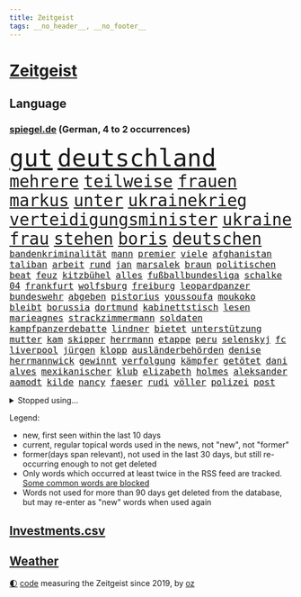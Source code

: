 ```yaml
---
title: Zeitgeist
tags: __no_header__, __no_footer__
---
```


# [Zeitgeist](https://oliz.io/zeitgeist/)

## Language

<h3><a href="https://www.spiegel.de" target="_blank">spiegel.de</a> (German, 4 to 2 occurrences)</h3>
<p style="font-family:monospace">
<span style="font-size:32pt"><a href="news_links.html#gut" class="current">gut</a></span>
<span style="font-size:32pt"><a href="news_links.html#deutschland" class="current">deutschland</a></span>
<br>
<span style="font-size:22pt"><a href="news_links.html#mehrere" class="current">mehrere</a></span>
<span style="font-size:22pt"><a href="news_links.html#teilweise" class="current">teilweise</a></span>
<span style="font-size:22pt"><a href="news_links.html#frauen" class="current">frauen</a></span>
<span style="font-size:22pt"><a href="news_links.html#markus" class="current">markus</a></span>
<span style="font-size:22pt"><a href="news_links.html#unter" class="current">unter</a></span>
<span style="font-size:22pt"><a href="news_links.html#ukrainekrieg" class="current">ukrainekrieg</a></span>
<span style="font-size:22pt"><a href="news_links.html#verteidigungsminister" class="current">verteidigungsminister</a></span>
<span style="font-size:22pt"><a href="news_links.html#ukraine" class="current">ukraine</a></span>
<span style="font-size:22pt"><a href="news_links.html#frau" class="current">frau</a></span>
<span style="font-size:22pt"><a href="news_links.html#stehen" class="current">stehen</a></span>
<span style="font-size:22pt"><a href="news_links.html#boris" class="current">boris</a></span>
<span style="font-size:22pt"><a href="news_links.html#deutschen" class="current">deutschen</a></span>
<br>
<span style="font-size:12pt"><a href="news_links.html#bandenkriminalität" class="new">bandenkriminalität</a></span>
<span style="font-size:12pt"><a href="news_links.html#mann" class="current">mann</a></span>
<span style="font-size:12pt"><a href="news_links.html#premier" class="current">premier</a></span>
<span style="font-size:12pt"><a href="news_links.html#viele" class="current">viele</a></span>
<span style="font-size:12pt"><a href="news_links.html#afghanistan" class="current">afghanistan</a></span>
<span style="font-size:12pt"><a href="news_links.html#taliban" class="current">taliban</a></span>
<span style="font-size:12pt"><a href="news_links.html#arbeit" class="current">arbeit</a></span>
<span style="font-size:12pt"><a href="news_links.html#rund" class="current">rund</a></span>
<span style="font-size:12pt"><a href="news_links.html#jan" class="current">jan</a></span>
<span style="font-size:12pt"><a href="news_links.html#marsalek" class="new">marsalek</a></span>
<span style="font-size:12pt"><a href="news_links.html#braun" class="current">braun</a></span>
<span style="font-size:12pt"><a href="news_links.html#politischen" class="current">politischen</a></span>
<span style="font-size:12pt"><a href="news_links.html#beat" class="new">beat</a></span>
<span style="font-size:12pt"><a href="news_links.html#feuz" class="new">feuz</a></span>
<span style="font-size:12pt"><a href="news_links.html#kitzbühel" class="current">kitzbühel</a></span>
<span style="font-size:12pt"><a href="news_links.html#alles" class="current">alles</a></span>
<span style="font-size:12pt"><a href="news_links.html#fußballbundesliga" class="current">fußballbundesliga</a></span>
<span style="font-size:12pt"><a href="news_links.html#schalke" class="current">schalke</a></span>
<span style="font-size:12pt"><a href="news_links.html#04" class="current">04</a></span>
<span style="font-size:12pt"><a href="news_links.html#frankfurt" class="current">frankfurt</a></span>
<span style="font-size:12pt"><a href="news_links.html#wolfsburg" class="current">wolfsburg</a></span>
<span style="font-size:12pt"><a href="news_links.html#freiburg" class="current">freiburg</a></span>
<span style="font-size:12pt"><a href="news_links.html#leopardpanzer" class="current">leopardpanzer</a></span>
<span style="font-size:12pt"><a href="news_links.html#bundeswehr" class="current">bundeswehr</a></span>
<span style="font-size:12pt"><a href="news_links.html#abgeben" class="current">abgeben</a></span>
<span style="font-size:12pt"><a href="news_links.html#pistorius" class="new">pistorius</a></span>
<span style="font-size:12pt"><a href="news_links.html#youssoufa" class="current">youssoufa</a></span>
<span style="font-size:12pt"><a href="news_links.html#moukoko" class="current">moukoko</a></span>
<span style="font-size:12pt"><a href="news_links.html#bleibt" class="current">bleibt</a></span>
<span style="font-size:12pt"><a href="news_links.html#borussia" class="current">borussia</a></span>
<span style="font-size:12pt"><a href="news_links.html#dortmund" class="current">dortmund</a></span>
<span style="font-size:12pt"><a href="news_links.html#kabinettstisch" class="new">kabinettstisch</a></span>
<span style="font-size:12pt"><a href="news_links.html#lesen" class="current">lesen</a></span>
<span style="font-size:12pt"><a href="news_links.html#marieagnes" class="current">marieagnes</a></span>
<span style="font-size:12pt"><a href="news_links.html#strackzimmermann" class="current">strackzimmermann</a></span>
<span style="font-size:12pt"><a href="news_links.html#soldaten" class="current">soldaten</a></span>
<span style="font-size:12pt"><a href="news_links.html#kampfpanzerdebatte" class="new">kampfpanzerdebatte</a></span>
<span style="font-size:12pt"><a href="news_links.html#lindner" class="current">lindner</a></span>
<span style="font-size:12pt"><a href="news_links.html#bietet" class="current">bietet</a></span>
<span style="font-size:12pt"><a href="news_links.html#unterstützung" class="current">unterstützung</a></span>
<span style="font-size:12pt"><a href="news_links.html#mutter" class="current">mutter</a></span>
<span style="font-size:12pt"><a href="news_links.html#kam" class="current">kam</a></span>
<span style="font-size:12pt"><a href="news_links.html#skipper" class="new">skipper</a></span>
<span style="font-size:12pt"><a href="news_links.html#herrmann" class="current">herrmann</a></span>
<span style="font-size:12pt"><a href="news_links.html#etappe" class="new">etappe</a></span>
<span style="font-size:12pt"><a href="news_links.html#peru" class="current">peru</a></span>
<span style="font-size:12pt"><a href="news_links.html#selenskyj" class="current">selenskyj</a></span>
<span style="font-size:12pt"><a href="news_links.html#fc" class="current">fc</a></span>
<span style="font-size:12pt"><a href="news_links.html#liverpool" class="current">liverpool</a></span>
<span style="font-size:12pt"><a href="news_links.html#jürgen" class="current">jürgen</a></span>
<span style="font-size:12pt"><a href="news_links.html#klopp" class="current">klopp</a></span>
<span style="font-size:12pt"><a href="news_links.html#ausländerbehörden" class="new">ausländerbehörden</a></span>
<span style="font-size:12pt"><a href="news_links.html#denise" class="current">denise</a></span>
<span style="font-size:12pt"><a href="news_links.html#herrmannwick" class="current">herrmannwick</a></span>
<span style="font-size:12pt"><a href="news_links.html#gewinnt" class="current">gewinnt</a></span>
<span style="font-size:12pt"><a href="news_links.html#verfolgung" class="current">verfolgung</a></span>
<span style="font-size:12pt"><a href="news_links.html#kämpfer" class="current">kämpfer</a></span>
<span style="font-size:12pt"><a href="news_links.html#getötet" class="current">getötet</a></span>
<span style="font-size:12pt"><a href="news_links.html#dani" class="new">dani</a></span>
<span style="font-size:12pt"><a href="news_links.html#alves" class="new">alves</a></span>
<span style="font-size:12pt"><a href="news_links.html#mexikanischer" class="current">mexikanischer</a></span>
<span style="font-size:12pt"><a href="news_links.html#klub" class="current">klub</a></span>
<span style="font-size:12pt"><a href="news_links.html#elizabeth" class="current">elizabeth</a></span>
<span style="font-size:12pt"><a href="news_links.html#holmes" class="current">holmes</a></span>
<span style="font-size:12pt"><a href="news_links.html#aleksander" class="new">aleksander</a></span>
<span style="font-size:12pt"><a href="news_links.html#aamodt" class="new">aamodt</a></span>
<span style="font-size:12pt"><a href="news_links.html#kilde" class="new">kilde</a></span>
<span style="font-size:12pt"><a href="news_links.html#nancy" class="current">nancy</a></span>
<span style="font-size:12pt"><a href="news_links.html#faeser" class="current">faeser</a></span>
<span style="font-size:12pt"><a href="news_links.html#rudi" class="current">rudi</a></span>
<span style="font-size:12pt"><a href="news_links.html#völler" class="current">völler</a></span>
<span style="font-size:12pt"><a href="news_links.html#polizei" class="current">polizei</a></span>
<span style="font-size:12pt"><a href="news_links.html#post" class="current">post</a></span>
</p>
<details>
<summary>Stopped using...</summary>
<p class="former" style="font-size:12pt">
einiges(821) französische(821) golf(821) beobachtet(820) kassiert(820) reiche(820) turnier(820) einwohner(819) halle(819) historiker(819) kliniken(819) private(819) razzia(819) spaniens(819) untersagt(819) asche(818) geeinigt(818) niederländische(818) verstehen(818) vorwurf(818) willen(818) zugunsten(818) aktien(817) diktator(817) geholt(817) islamischer(817) kapitol(817) münchner(817) nigeria(817) treffer(817) unmut(817) verweigert(817) begründung(816) endet(816) energien(816) minderheit(816) st(816) vorliegt(816) zuerst(816) angebot(815) erzielt(815) flick(815) google(815) hansi(815) hinterlassen(815) hsv(815) kretschmer(815) landtag(815) nationalmannschaft(815) polizeieinsatz(815) stich(815) szenen(815) überlebte(815) 33(814) bundesweite(814) digitalisierung(814) flammen(814) gestartet(814) herbert(814) institut(814) schwarze(814) wirkte(814) zahlung(814) atmosphäre(813) bundestags(813) doku(813) förderung(813) lehnen(813) versteckt(813) äußern(813) behandlung(812) entlastet(812) hieß(812) mancherorts(812) moderne(812) schlug(812) vergessen(812) angeklagter(811) bewährungsstrafe(811) denken(811) depressionen(811) dramatisch(811) interne(811) klimaneutral(811) krankenhäusern(811) bitten(810) eingeschränkt(810) engagement(810) getrennt(810) wirken(810) gelände(809) netzwerk(809) spekuliert(809) bedenken(808) einstigen(808) endspiel(807) triumph(807) veranstaltung(807) halben(806) kürzlich(806) selben(806) aufnahme(805) fahrrad(805) kindesmissbrauch(805) anthony(804) wien(804) abgebrochen(803) bestraft(803) ermittlern(803) schauen(803) schnellen(803) starker(803) verbindung(803) amerikanischen(802) lieferten(802) sinn(802) drastische(800) drogen(800) eigentümer(800) presse(800) schottland(800) aktivistin(799) drittel(799) holocaust(799) eklat(798) jemen(798) pkw(798) begründet(797) eingeleitet(797) landete(797) olympische(797) telefon(797) vw(797) laufenden(796) treiben(796) küstenwache(795) belegen(794) em(794) pflegekräfte(794) händler(793) nachbar(789) verwickelt(789) papier(788) bürgerinnen(787) teilnahme(787) favorit(786) griechischen(786) folter(782) schaut(780) kassieren(777) sarah(772) schmerz(770) sogenannten(769) erhebliche(762) nächstes(762) karlsruhe(761) strukturen(761) tolle(755) marine(754) 85(749) maschinen(746) ausweg(745) ärmelkanal(745) auslieferung(735) kuba(728) höheres(715) zusätzlichen(705) fuhren(702) skandale(685) zusammenbruch(678) günstig(676) medaille(668) hochschulen(660) zusammengebrochen(647) bewirbt(641) westlichen(618) zwischenfall(617) forschende(607) regierungskoalition(596) gestanden(594) durchbruch(591) 800(589) lehren(576) court(575) supreme(575) flohen(574) bürgern(570) fotografen(560) aussterben(556) lebensmitteln(556) getrieben(554) morgens(551) brannte(548) britisches(546) warnungen(544) rechtens(540) bundesrat(539) 9(537) chaotischen(532) polnischen(521) gremium(518) konzerns(515) vertretung(515) fraktion(509) erkrankte(503) exil(501) gerissen(499) heiße(496) realität(496) wahrscheinlicher(495) ausfälle(490) händen(489) mike(487) illegaler(484) überraschende(483) fifa(481) diebe(480) kalten(478) draghi(466) arten(465) konflikts(465) worum(464) einigt(463) großbank(463) militärmanöver(463) floyd(462) kursieren(456) abkommen(453) eingeführt(453) emotionen(449) zentralen(446) stern(445) bahnen(441) eingefroren(440) zeitpunkt(436) bedrängt(435) umsetzung(435) volksverhetzung(435) gasversorgung(431) roth(427) inklusive(423) härte(421) luftwaffe(420) schülerin(419) töchtern(419) stadtteil(414) 77(412) summen(411) auge(405) geringer(405) gestiegene(404) regierungen(403) trip(403) beteiligte(402) guterres(400) verwüstung(398) historischer(397) motive(397) wmteilnahme(395) auseinandersetzungen(394) außenministerium(393) piloten(392) brandbrief(389) personalnot(383) teuerung(378) gedenkt(375) senden(374) beziehen(372) berger(370) bronze(369) getreten(368) traurige(368) landsmann(366) südosten(365) menschenrechtler(364) trockenheit(359) meere(358) normalen(358) spektakel(358) geplatzt(357) wolf(357) vorm(356) kahn(354) verkaufte(353) 2002(343) buckinghampalast(342) afrikanischen(341) brandanschlag(340) verzweifeln(339) justizministerium(337) 49(335) lohnen(335) stuttgarter(334) einheit(332) fisch(332) gymnasium(331) konsequent(331) berlusconi(330) fremd(330) silvio(330) hut(329) solo(329) gekämpft(327) reichweite(327) gestrandet(324) runter(323) schätzt(323) bejubelt(321) kylian(321) mbappé(321) rekonstruktion(320) klug(319) schülern(313) vorab(310) gitter(309) sklaverei(309) dubiosen(307) straßburg(306) ausstattung(305) litt(303) schneidet(303) terror(303) lücken(301) sekretärin(301) kleben(300) lebe(300) arbeitszeit(299) bomben(298) taktik(298) empfang(296) schmerzen(296) eingetroffen(295) jochen(295) gefangenschaft(294) spiegelbildungsnewsletter(294) statistisches(294) stoff(294) linkspartei(293) evakuierung(290) sexismus(288) töchter(288) dylan(284) melanie(284) links(282) energiesparen(280) breiten(279) wiederaufbau(279) austricksen(278) lohn(277) messerattacke(277) angestellte(276) herrschte(275) günstige(274) g20(269) kriegsführung(268) besseres(267) fußballweltmeisterschaft(267) registrierte(267) my(266) notfall(266) 48(265) fernen(265) g7(263) jamal(263) hängengeblieben(261) bauteile(259) rechenschaft(259) ernste(257) belegschaft(256) 24jährige(254) bodo(251) einsetzt(251) würdigung(251) eingeschläfert(249) gäbe(249) hammer(248) indische(246) taugt(246) aufeinander(244) bayreuth(244) 84(241) übergriffen(241) verdrängen(240) jubel(239) erfurt(238) frontex(237) ifoinstituts(237) befugnisse(235) klimakatastrophe(231) verlaufen(231) hoeneß(229) uli(229) netzagenturchef(227) budapest(226) love(226) liv(224) schutzmasken(223) gestürmt(222) steuerzahler(222) angeschlagenen(218) ausgezahlt(218) waggons(218) dauerhaften(217) schwächen(217) elfmeterschießen(214) libanon(214) brittney(213) griner(213) ryanair(213) sanktionieren(213) ramelow(212) 21jähriger(211) einzudämmen(211) erdoğans(211) besseren(210) nachbesserungen(210) geschäftsmodell(209) kaffee(209) betreuung(207) knapper(204) henry(203) turbulenzen(201) manch(200) tempel(200) zunehmender(200) chaotisch(199) bahnsteig(198) 97(197) süddeutschland(197) stilhighlights(196) thüringens(196) 9eurotickets(195) fotografinnen(195) terrororganisation(195) brad(193) mitgenommen(193) pitt(193) sicheren(192) tanz(192) erobern(190) neustart(190) klarheit(189) ursprung(189) wmhalbfinale(189) arbeiteten(188) geliebt(188) erfinder(186) großeltern(186) bleibe(185) helmut(185) bruttoinlandsprodukt(184) weile(184) angelegte(183) artemis(182) erdbeben(182) gassparen(182) genauer(181) stützen(181) weitergehen(180) geeigneten(179) fläche(177) trägerrakete(177) gestrandete(176) hessische(176) reservisten(176) cumexaffäre(175) misere(175) vorschreiben(175) abgebrannt(174) abschlusserklärung(174) klagten(174) urlauber(174) demonstrant(173) horrenden(172) verletzen(172) überlegt(172) brandstifter(171) frauenrechte(171) legal(171) staatshilfe(171) geflüchteter(170) koffer(169) grundstück(168) prostituierte(168) streicheln(168) bestechung(167) 1979(165) vergleicht(165) mangellage(164) niedrigeren(164) vorlage(163) gefängnissen(162) gewährleisten(162) historikerin(160) klausmichael(160) erzählung(158) besprüht(157) tribut(157) spiegelreporterin(156) offenlegen(155) bewältigen(154) hagen(154) mateusz(153) positioniert(153) fahrerin(152) ellen(151) unterkunft(151) führten(150) manipulation(148) privates(148) schmelzen(148) giorgia(147) krankenhausgesellschaft(147) meloni(147) aufatmen(146) einhaltung(146) extremisten(145) komplikationen(145) beseitigt(144) nation(144) üblich(144) armeen(143) flugbahn(143) krisenzeiten(143) raketenangriffen(143) ron(143) schreitet(143) jährliches(142) postfaschistische(142) dopingprobe(141) dopings(141) flüssen(141) musiala(141) programmiert(141) verabschiedete(140) berechnungen(139) einladung(139) bestes(137) desantis(136) leistet(136) zugrunde(135) späte(134) überraschen(134) bedauert(133) haken(133) harmlos(133) fatales(132) gebissen(132) tv+(132) wohlwollen(132) beschlagnahmten(131) angezeigt(130) fische(130) rot(130) toronto(130) wahlbeobachter(130) klimaprotest(129) energiequelle(128) falten(128) gehörten(128) klappen(128) anhaltender(127) aufbegehren(127) regenfällen(126) 00(125) ermordete(125) goldener(125) verstöße(125) eismassen(124) lebensgefährliche(124) proben(124) rihanna(124) rutschen(124) tagesordnung(124) extremismus(123) seitenlinie(123) kita(122) rowling(121) gaspreisdeckel(120) oppositionschef(120) planet(120) beschaffen(119) gänzlich(119) skizziert(119) staatsstreich(119) befürworten(118) skigebiete(118) angeblicher(117) atlantik(117) bombenanschlag(117) drehbuchautor(117) erforderlich(117) gegenmaßnahme(117) behindert(115) fdpvize(115) kontroverse(115) pubs(115) schoigu(114) toren(114) bangkok(113) indianapolis(113) überfischung(113) fauci(112) kanadischen(112) kurznachrichtendienst(112) usbörsenaufsicht(112) wahnvorstellungen(112) aufholjagd(111) bösewicht(111) klartext(111) reparatur(111) verprügelt(111) bauart(110) frühes(110) nutzern(109) raumfahrt(109) elektroschrott(107) listen(107) argentiniens(106) nationalsozialismus(106) vegane(106) entzieht(105) parteiübergreifend(105) fußballnationalspieler(104) iranerinnen(104) jk(104) wasserversorgung(104) nationaltrainer(103) stromkosten(103) unternehmensberatung(103) branchen(102) reihenweise(102) rose(102) abgelöst(101) leyens(101) strompreisbremse(101) einverstanden(100) fußballfans(100) luftabwehrsystem(100) angelina(99) befreiten(99) betrag(99) blond(99) geschlecht(99) jolie(99) verkneifen(99) konterfei(98) krone(98) rausgeworfen(98) rekordhalter(98) autors(97) masterplan(97) modewelt(97) staatsmedien(97) winkel(97) buhlen(96) fachmesse(96) gemäßigt(96) hall(96) stromausfällen(96) vernunft(96) bootsunglück(95) erschöpft(95) praktiken(95) bestrafung(93) ios(93) fortschritte(92) gefecht(92) initiiert(92) reynolds(92) abgelegt(91) antrieb(91) denke(91) mitteilte(91) staatsanwalt(91) urteilt(91) wirtschaftsinteressen(91) arbeitgeberpräsident(90) arbeitszeiterfassung(90) charakter(90) dulger(90) floridas(90) penibel(90) ukrainefeldzug(90) wlan(90) 60jähriger(89) brutalität(89) degeneres(89) geschenke(89) knietief(89) landgerichts(89) opel(89) smartwatch(89) unsozialen(89) versorgungssicherheit(89) bedeutende(88) matthäus(88) neymar(88) sofortiger(88) straucheln(88) 1959(87) ausrichter(87) günstigere(87) nacken(87) organisierter(87) routine(87) schenken(87) watch(87) álvarez(87) anwohnerparken(86) aquarium(86) arbeitsagentur(86) aufgenommenen(86) faktisch(86) heiko(86) innere(86) kündigungen(86) sauber(86) schmuckstücke(86) coronamaskenaffäre(85) düpierte(85) eingriffe(85) gasmarkt(85) ignoriert(85) kubaner(85) store(85) superspreaderevent(85) belastungsgrenze(84) imperialismus(84) mobilen(84) nominierungen(84) ode(84) pfundnoten(84) schusswaffenangriff(84) weltbank(84) abgeordnetenhaus(83) haushaltsausschuss(83) härtesten(83) kern(83) koblenz(83) strategischen(83) teamkollegen(83) zitiert(83) englischer(82) gruppenspiel(82) hungersnot(82) martínez(82) regionalbahn(82) unstimmigkeiten(82) wiktor(82) wohlbefinden(82) datenanalyse(81) ecken(81) katze(81) menschenrechtsaktivisten(81) verschwörungsideologien(81) überbringen(81) 53jährige(80) bruce(80) guttenberg(80) karltheodor(80) willis(80) belgiens(79) bonbons(79) isolierung(79) verbandes(79) wahlsieg(79) 1813(78) alleingelassen(78) dahmer(78) deckel(78) erzielen(78) exemplar(78) faschistischen(78) leinwand(78) mats(78) polare(78) razzien(78) wmgastgeber(78) wärmen(78) alleiniger(77) finanzausschuss(77) rechtsnationalen(77) uniprofessor(77) wartezeit(77) beschäftigung(76) großrazzia(76) satelliten(76) stadtderby(76) verankert(76) warburg(76) abgebildet(75) beschweren(75) fatal(75) massenweise(75) schwedisches(75) stockende(75) zentrales(75) dominik(74) gekappt(74) intensiv(74) morawiecki(74) passagieren(74) sozialdemokrat(74) wetterte(74) bedrohungen(73) bosnienherzegowina(73) erziehung(73) kämpferin(73) mullahregime(73) nordrheinwestfalens(73) schräge(73) unglücksursache(73) veganen(73) verharmlost(73) angekündigter(72) buchung(72) clans(72) gekehrt(72) geliebten(72) morten(72) oleg(72) pgatour(72) raketenstarts(72) revolutionsgarden(72) titanic(72) blank(71) fahrplan(71) forscht(71) indonesien(71) klimaminister(71) medienschaffende(71) sec(71) unterstützende(71) ausgesperrt(70) diktatoren(70) intensivmediziner(70) liest(70) polarisiert(70) desaströsen(69) dwd(69) eugipfel(69) feindselige(69) geebnet(69) teilgeständnis(69) vorziehen(69) angelegt(68) erinnerte(68) grenzschutzagentur(68) karlheinz(68) krönung(68) nachtzug(68) rummenigge(68) synagoge(68) dave(67) finalen(67) höchststrafe(67) legitim(67) wiederholung(67) eigens(66) euaußengrenzen(66) gaseinkauf(66) rentenalter(66) unmittelbarer(66) wertvolle(66) 124(65) berufsgruppen(65) energiepreisbremse(65) baumaterialien(64) hab(64) haftbefehle(64) horten(64) packendsten(64) versichert(64) vorgezogene(64) wwf(64) aneinander(63) auktion(63) sonniger(63) todesstrafe(63) vorstände(63) egoismus(62) freigekommen(62) fußballderby(62) kürzester(62) spinat(62) terrorgruppe(62) wettbewerbsfähiger(62) achtmal(61) aufsichtsrat(61) boulevardzeitung(61) kreisen(61) verurteilungen(61) augenzeugen(60) ceo(60) designierte(60) inkompetenz(60) kontaktabbruch(60) unterdrücken(60) wahlkampfauftritt(60) zentralafrikanischen(60) abgeführt(59) chipkonzerns(59) energieinfrastruktur(59) energieministerin(59) infineon(59) nachlässigkeit(59) sportvereine(59) unerbittlich(59) dita(58) erkältungswelle(58) klebte(58) konsulats(58) lebzeiten(58) verteidigungslinie(58) vervielfacht(58) ausbrüchen(57) chronisch(57) eingelegt(57) ioc(57) marginal(57) millionenwert(57) unberechenbar(57) argentinische(56) derben(56) grant(56) versicherte(56) äußerten(56) credit(55) luftabwehrsysteme(55) suisse(55) susan(55) ausverkauft(54) europaparlaments(54) journalistenverband(54) allermeisten(53) ausgesagt(53) ausschalten(53) flüchtlingsheim(53) gezerrt(53) grüße(53) hang(53) krishnan(53) überweisen(53) anschlagsserie(52) filmpreis(52) human(52) kinderkliniken(52) kinderstationen(52) nonnen(52) pfleger(52) queere(52) regierungsoberhaupt(52) rights(52) unbearbeitete(52) zuständigen(52) ausgebuht(51) geheim(51) justin(51) motivieren(51) prozesstag(51) raue(51) rundumschlag(51) sympathie(51) tübinger(51) vorsieht(51) warmfront(51) digitaler(50) geendet(50) behinderung(49) carsharing(49) jets(49) mastodon(49) miles(49) uscharts(49) 56jährigen(48) co₂speicher(48) gravierenden(48) ricky(48) unerlaubt(48) 21jährige(47) beeindrucken(47) gewalttätiger(47) interkontinentalrakete(47) moore(47) noten(47) schauten(47) unangekündigt(47) zigaretten(47) zutage(47) anschauen(46) erdrutschen(46) gegenzusteuern(46) großmeister(46) herausgegeben(46) ohr(46) singt(46) virtuelle(46) aufwendigen(45) fifapräsident(45) infantino(45) mariana(45) militärflugzeuge(45) warfen(45) wissenschaftlichen(45) wunderbares(45) ausharren(44) hauptgründe(44) modelt(44) verbrenner(44) zustellung(44) 4(43) amir(43) autoreifen(43) babybauch(43) evans(43) herauskommt(43) pandemien(43) zerschlagen(43) angestoßen(42) bildungschancen(42) linkedin(42) lockdowns(42) prophezeit(42) energiehilfen(41) potenziell(41) rheingold(41) verheizt(41) brantner(40) charme(40) chefposten(40) grenzregion(40) winterhilfe(40) dan(39) euregeln(39) niemandem(39) autokennzeichen(38) blauen(38) capitals(38) coronainfizierte(38) erdgasförderung(38) exemplare(38) industriestaaten(38) owetschkin(38) psychiatrischen(38) twitters(38) verhafteten(38) werken(38) gastgeberland(37) renaissance(37) sound(37) trete(37) unbemannte(37) vorfreude(37) glatt(36) korrespondent(36) präsidentschaftskandidatur(36) skepsis(36) fabrice(35) gianni(35) klimaklub(35) pakistanischen(35) abgeordnetenhauswahl(34) ausgabe(34) bezüglich(34) co₂abgabe(34) ehrlich(34) feind(34) i̇mamoğlu(34) argentinier(33) diego(33) eintrittsalter(33) festlich(33) istanbuls(33) jahrhunderte(33) langfristige(33) pence(33) wiederholen(33) bali(32) fußballweltmeisterschaften(32) ungehorsam(32) ausgefallene(31) brilliert(31) böden(31) falschfahrer(31) innensenatorin(31) kollidierte(31) männlich(31) nutzerinnen(31) realistisch(31) siesta(31) buenos(30) coronazeit(30) heizöl(30) skandalwm(30) wmnews(30) wmspiel(30) übersteht(30) 2004(29) dauerhaftes(29) demokratien(29) deutschlandfunk(29) landeswahlleiter(29) wutausbruch(29) 1978(28) a9(28) altnazi(28) gymnasien(28) interessenvertretung(28) leeren(28) lockern(28) magenta(28) marineschiff(28) nannten(28) reinhardt(28) todesfolge(28) ukrainerinnen(28) wärmepumpe(28) ecuador(27) exekutiert(27) fifachef(27) gegensatz(27) meilenstein(27) tarifbeschäftigten(27) unsicherer(27) 1991(26) abschiebungen(26) arztpraxen(26) blutig(26) fiebersäfte(26) komplize(26) körperlicher(26) mobilfunknetz(26) rheinland(26) walisische(26) wunderschöne(26) chips(25) deschamps(25) eugaspreisdeckel(25) flogen(25) fröhlich(25) vollen(25) weltfußball(25) afdbundestagsabgeordnete(24) basteln(24) bildungsminister(24) darm(24) microsofts(24) innenleben(23) klügsten(23) usjournalist(23) verwendung(23) vorrundenaus(23) wiederhergestellt(23) exmitarbeiter(22) firmenchef(22) führungsebene(22) getränke(22) goldenen(22) jay(22) kontrollgremium(22) laptop(22) leno(22) surface(22) usmoderator(22) verlorene(22) verschafft(22) klinsmann(21) orionkapsel(21) diwchef(20) erstmal(20) fratzscher(20) genozid(20) krankenschwestern(20) medienhaus(20) orion(20) rsvirus(20) selfies(20) workation(20) 265(19) anspannung(19) bedient(19) beraterfirmen(19) chancenaufenthaltsrecht(19) mckinsey(19) sat1(19) unterzogen(19) wmturnier(19) 1981(18) elternzeit(18) genitalien(18) handelsabkommen(18) support(18) usabesuch(18) weltmeisterschaften(18) zerbrochen(18) boykottieren(17) einwanderungsland(17) eisige(17) fitness(17) rsviren(17) räumten(17) wunderbare(17) 26jähriger(16) auflösung(16) digitales(16) hofdame(16) preisobergrenze(16) rächt(16) warnstreik(16) erpressungsversuch(15) kentucky(15) löffel(15) nina(15) ordnen(15) protestler(15) sicherheitskonzept(15) u9(15) ursachensuche(15) vorrunde(15) 33jährigen(14) dortigen(14) durchgreifen(14) grauen(14) infektionswelle(14) irische(14) koordinieren(14) birgit(13) derartige(13) esperanza(13) f35kampfjets(13) festliche(13) höegh(13) malsackwinkemann(13) militärischer(13) passagierflugzeugs(13) satellit(13) schneit(13) eubeitritt(12) fragwürdiger(12) maier(12) militärhilfe(12) minustemperaturen(12) rechtsterroristen(12) reichsbürgerszene(12) schulsystem(12) twitterte(12) verabredet(12) vergleichbar(12) asphalt(11) eröffnen(11) itexperten(11) maskengeschäfte(11) messis(11) vergrößern(11) weltstars(11)
</p>
</details>
<p>Legend:
<ul>
<li><span class="new">new</span>, first seen within the last 10 days</li>
<li><span class="current">current</span>, regular topical words used in the news, not "new", not "former"</li>
<li><span class="former">former(days span relevant)</span>, not used in the last 30 days, but still re-occurring enough to not get deleted</li>
<li>Only words which occurred at least twice in the RSS feed are tracked. <a href="language/filters.py">Some common words are blocked</a></li>
<li>Words not used for more than 90 days get deleted from the database, but may re-enter as "new" words when used again</li>
</ul>
</p>

## [Investments](investments.html)[.csv](investments.csv)

## [Weather](weather.html)

<footer>
<a href="javascript:toggleTheme()" class="nav">🌓</a>
<a href="https://github.com/ooz/zeitgeist">code</a> measuring the Zeitgeist since 2019, by <a href="https://oliz.io">oz</a>
</footer>
